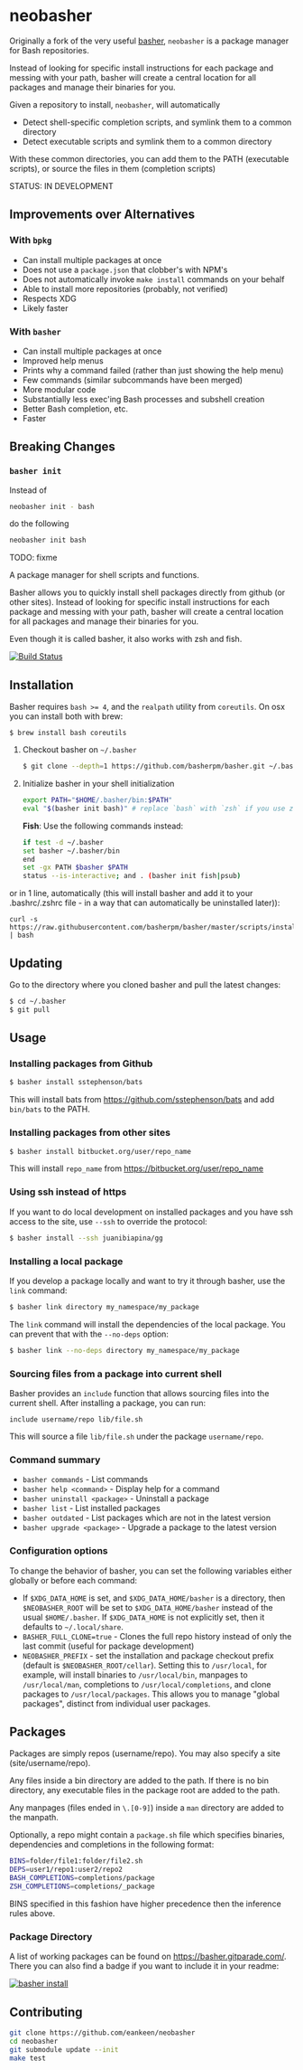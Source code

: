# neobasher

Originally a fork of the very useful [basher](basherpm/basher), `neobasher` is a package manager for Bash repositories.

Instead of looking for specific install instructions for each package and messing with your path, basher will create a central location for all packages and manage their binaries for you.

Given a repository to install, `neobasher`, will automatically
- Detect shell-specific completion scripts, and symlink them to a common directory
- Detect executable scripts and symlink them to a common directory

With these common directories, you can add them to the PATH (executable scripts), or
source the files in them (completion scripts)

STATUS: IN DEVELOPMENT

## Improvements over Alternatives

### With `bpkg`

- Can install multiple packages at once
- Does not use a `package.json` that clobber's with NPM's
- Does not automatically invoke `make install` commands on your behalf
- Able to install more repositories (probably, not verified)
- Respects XDG
- Likely faster

### With `basher`

- Can install multiple packages at once
- Improved help menus
- Prints why a command failed (rather than just showing the help menu)
- Few commands (similar subcommands have been merged)
- More modular code
- Substantially less exec'ing Bash processes and subshell creation
- Better Bash completion, etc.
- Faster

## Breaking Changes

### `basher init`

Instead of

```sh
neobasher init - bash
```

do the following

```sh
neobasher init bash
```

TODO: fixme

A package manager for shell scripts and functions.

Basher allows you to quickly install shell packages directly from github (or
other sites). Instead of looking for specific install instructions for each
package and messing with your path, basher will create a central location for
all packages and manage their binaries for you.

Even though it is called basher, it also works with zsh and fish.

[![Build Status](https://travis-ci.org/basherpm/basher.svg?branch=master)](https://travis-ci.org/basherpm/basher)

## Installation

Basher requires `bash >= 4`, and the `realpath` utility from `coreutils`. On
osx you can install both with brew:

```
$ brew install bash coreutils
```

1. Checkout basher on `~/.basher`

	~~~ sh
	$ git clone --depth=1 https://github.com/basherpm/basher.git ~/.basher
	~~~

2. Initialize basher in your shell initialization

	~~~ sh
	export PATH="$HOME/.basher/bin:$PATH"
	eval "$(basher init bash)" # replace `bash` with `zsh` if you use zsh
	~~~

	**Fish**: Use the following commands instead:

	~~~ sh
	if test -d ~/.basher
	set basher ~/.basher/bin
	end
	set -gx PATH $basher $PATH
	status --is-interactive; and . (basher init fish|psub)
	~~~

or in 1 line, automatically (this will install basher and add it to your .bashrc/.zshrc file - in a way that can automatically be uninstalled later)):

	curl -s https://raw.githubusercontent.com/basherpm/basher/master/scripts/install.sh | bash

## Updating

Go to the directory where you cloned basher and pull the latest changes:

~~~ sh
$ cd ~/.basher
$ git pull
~~~

## Usage

### Installing packages from Github

~~~ sh
$ basher install sstephenson/bats
~~~

This will install bats from https://github.com/sstephenson/bats and add `bin/bats` to the PATH.

### Installing packages from other sites

~~~ sh
$ basher install bitbucket.org/user/repo_name
~~~

This will install `repo_name` from https://bitbucket.org/user/repo_name

### Using ssh instead of https

If you want to do local development on installed packages and you have ssh
access to the site, use `--ssh` to override the protocol:

~~~ sh
$ basher install --ssh juanibiapina/gg
~~~

### Installing a local package

If you develop a package locally and want to try it through basher,
use the `link` command:

~~~ sh
$ basher link directory my_namespace/my_package
~~~

The `link` command will install the dependencies of the local package.
You can prevent that with the `--no-deps` option:

~~~ sh
$ basher link --no-deps directory my_namespace/my_package
~~~

### Sourcing files from a package into current shell

Basher provides an `include` function that allows sourcing files into the
current shell. After installing a package, you can run:

```
include username/repo lib/file.sh
```

This will source a file `lib/file.sh` under the package `username/repo`.

### Command summary

- `basher commands` - List commands
- `basher help <command>` - Display help for a command
- `basher uninstall <package>` - Uninstall a package
- `basher list` - List installed packages
- `basher outdated` - List packages which are not in the latest version
- `basher upgrade <package>` - Upgrade a package to the latest version

### Configuration options

To change the behavior of basher, you can set the following variables either
globally or before each command:

- If `$XDG_DATA_HOME` is set, and `$XDG_DATA_HOME/basher` is a directory, then `$NEOBASHER_ROOT` will be set to `$XDG_DATA_HOME/basher` instead of the usual `$HOME/.basher`. If `$XDG_DATA_HOME` is not explicitly set, then it defaults to `~/.local/share`.
- `BASHER_FULL_CLONE=true` - Clones the full repo history instead of only the last commit (useful for package development)
- `NEOBASHER_PREFIX` - set the installation and package checkout prefix (default is `$NEOBASHER_ROOT/cellar`).  Setting this to `/usr/local`, for example, will install binaries to `/usr/local/bin`, manpages to `/usr/local/man`, completions to `/usr/local/completions`, and clone packages to `/usr/local/packages`.  This allows you to manage "global packages", distinct from individual user packages.

## Packages

Packages are simply repos (username/repo). You may also specify a site
(site/username/repo).

Any files inside a bin directory are added to the path. If there is no bin
directory, any executable files in the package root are added to the path.

Any manpages (files ended in `\.[0-9]`) inside a `man` directory are added
to the manpath.

Optionally, a repo might contain a `package.sh` file which specifies binaries,
dependencies and completions in the following format:

~~~ sh
BINS=folder/file1:folder/file2.sh
DEPS=user1/repo1:user2/repo2
BASH_COMPLETIONS=completions/package
ZSH_COMPLETIONS=completions/_package
~~~

BINS specified in this fashion have higher precedence then the inference rules
above.

### Package Directory

A list of working packages can be found on https://basher.gitparade.com/. There
you can also find a badge if you want to include it in your readme:

[![basher install](https://img.shields.io/badge/basher-install-white?logo=gnu-bash&style=flat)](https://basher.gitparade.com/package/)

## Contributing

```sh
git clone https://github.com/eankeen/neobasher
cd neobasher
git submodule update --init
make test
```
